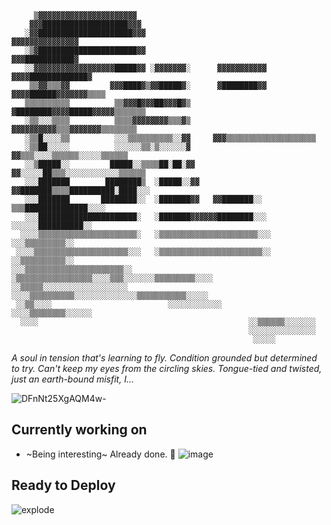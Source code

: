 ```



     ▒▓▓▓▓▓▓▓▓▓▓▓▓▓▓▓▓▓▓▓▓▓▓
    ▓▓▓███████████████████▓▓▓
   ░▓▓█████████████████████▓▓▓                                   ▓▓▓▓▓▓▓▓▓▓▓▓▓▓▓
   ░▒▓██████████████████████▓▓                                  ▓▓▓███████████▓
   ░░▓▓▓▓▓▓▓▓▓▓▓▓▓▓▓▓▓▓█████▓▓ ░▓▓▓▓▓▓▓░      ▓▓▓▓▓▓▓▓▓▓▓    ▓▓▓▓█████████████▓
    ▒▒▓▓▒▒▒▓▓         ▓▓▓████▓▒▓▓█████▓░      ▓████████▓▓ ▓▓▓▓██████▓▓▓▓▓▓▓▒▒▒▒
   ▒▒▒▒▒▒▒▒▒▒          ▒▒▓▓▓█▓▓▓██▓▓▓█▓▒      ▓████████▓▓▓▓█████▓▓▓▓▓▒▒▒▒▒▒▒
   ░▒▒░░░▒▒▒▒          ▒▒▒▒▓▓▓▓▓▓▓▓▒▒▒▓▒     ▓▓▓▓▓▓▓▓▓▓▒▒▒▓▓▓▓▓▓▓▒▒▒▒▒▒▒▒
   ░▒▒█░░░░▒▒          ░░░▒▒▒▒▒▒▒▒▒▒░░▓▓     ▓▓▓▒▒▒▒▒▒▒▒▒▒▒▒▒▒▒▒▒▒▒▒
   ░▒▒██░░░░░          ░░░░░░▒▒░▒░░░░░░▓     ▓▓▒▒▒░░░░▒▒▒▒▒▒░░░░░▒▒▒▒▒▒
   ░░▒█████░░         █████░░▒▒▒▒██░██░▓▓    ▓▓░░░░░██▒▒▒░░░░░░░░░░░░▒▒▒▒▒▒
   ░░░███████        ████████▒  ░█████░░▓▓   ▓▓███████▒▒▒▒██████████░████░░░
   ░░░███████       ████████░░  ░███████▓▓   ▓▓███████░░ ▒▒▒██████████████░░░░
   ░░░██████████████████████░   ░███████▓▓▓▓▓▓████████░░░   ░░░░░░██████████░░
  ░░░░▒▒▒▒▒▒▒▒▒▒▒▒▒▒▒▒▒▒▒▒▒▒░   ░▒▒▒▒▒▒▒▒▒▒▒▒▒▒▒▒▒▒▒▒▒▒░░░      ░░░▒▒▒▒▒▒▒▒▒░░
 ░░░░▒▒▒▒▒▒▒▒▒▒▒▒▒▒▒▒▒▒▒▒▒░░░   ░▒▒▒▒▒▒▒▒▒▒▒▒▒▒▒▒▒▒▒▒▒▒▒░░     ░░▒▒▒▒▒▒▒▒▒▒░░
░░░▒▒▒▒▒▒▒▒▒▒▒▒▒▒▒▒▒▒▒▒▒▒░░     ░▒▒▒▒▒▒▒▒▒▒▒▒▒▒▒▒▒░░░░▒▒▒░░░░░░░▒▒▒▒▒▒▒▒▒░░░░
░░▒▒▒▒▒░░░░░░░░░░░░░░░░░░░      ░░░░▒▒▒▒▒▒▒▒▒▒░░░░░░░░░░░░░░▒▒▒▒▒▒▒▒▒▒▒░░░░░
 ░░▒▒░░░░                          ░░░░░░░░░░░░       ░░░░▒▒▒▒▒▒▒▒░░░░░░
  ░░░░                                               ░░▒▒▒▒▒▒░░░░░░░
                                                     ░░░░░░░░░░░░░░░
                                                      ░░░░░

```

*A soul in tension that's learning to fly.
Condition grounded but determined to try.
Can't keep my eyes from the circling skies.
Tongue-tied and twisted, just an earth-bound misfit, I...*

![DFnNt25XgAQM4w-](https://user-images.githubusercontent.com/932785/111706428-ac863000-8818-11eb-8dd1-e658edc12b4d.jpg)


## Currently working on

 - ~Being interesting~ Already done. 🧐
![image](https://user-images.githubusercontent.com/932785/111412973-c2c6ab80-86b3-11eb-8649-59da29d00363.png)

## Ready to Deploy

![explode](https://media.giphy.com/media/5eM4x8fxZNzPO/giphy.gif)



